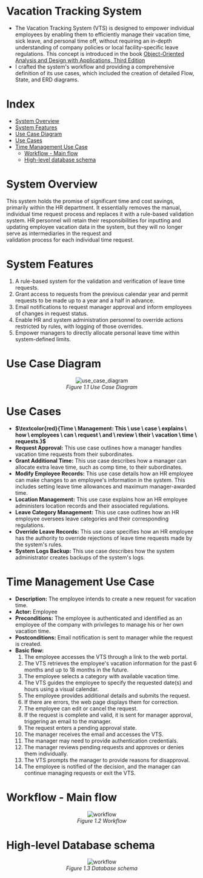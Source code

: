 # Vacation Tracking System
- The Vacation Tracking System (VTS) is designed to empower individual employees by enabling them to efficiently manage their vacation time, sick leave, and personal time off, without requiring an in-depth understanding of company policies or local facility-specific leave regulations. This concept is introduced in the book [Object-Oriented Analysis and Design with Applications, Third Edition](https://www.oreilly.com/library/view/object-oriented-analysis-and/9780201895513/)
- I crafted the system's workflow and providing a comprehensive definition of its use cases, which included the creation of detailed Flow, State, and ERD diagrams.

# Index
- [System Overview](#System-Overview)
- [System Features](#System-Features)
- [Use Case Diagram](#Use-Case-Diagram)
- [Use Cases](#Use-Cases)
- [Time Management Use Case](#Time-Management-Use-Case)
  - [Workflow - Main flow](#Workflow---Main-flow)
  - [High-level database schema](#High-level-Database-schema) 

# System Overview  
  This system holds the promise of significant time and cost savings, primarily within the HR department. It essentially removes the manual, individual time request process and replaces it with a rule-based   validation system. HR personnel will retain their responsibilities for inputting and updating employee vacation data in the system, but they will no longer serve as intermediaries in the request and       
  validation process for each individual time request.

# System Features
1. A rule-based system for the validation and verification of leave time requests.
2. Grant access to requests from the previous calendar year and permit requests to be made up to a year and a half in advance.
3. Email notifications to request manager approval and inform employees of changes in request status.
4. Enable HR and system administration personnel to override actions restricted by rules, with logging of those overrides.
5. Empower managers to directly allocate personal leave time within system-defined limits.

# Use Case Diagram
<p align="center">
 <img src="../main/images/use_case_diagram.png" alt="use_case_diagram"/>
    <br>
    <em>Figure 1.1 Use Case Diagram </em>
</p>

# Use Cases
- **$\textcolor{red}{Time \ Management: This \ use \ case \ explains \ how \ employees \ can \ request \ and \ review \ their \ vacation \ time \ requests.}$**
-	**Request Approval:** This use case outlines how a manager handles vacation time requests from their subordinates.
-	**Grant Additional Time:** This use case describes how a manager can allocate extra leave time, such as comp time, to their subordinates.
-	**Modify Employee Records:** This use case details how an HR employee can make changes to an employee's information in the system. This includes setting leave time allowances and maximum manager-awarded time.
-	**Location Management:** This use case explains how an HR employee administers location records and their associated regulations.
-	**Leave Category Management:** This use case outlines how an HR employee oversees leave categories and their corresponding regulations.
-	**Override Leave Records:** This use case specifies how an HR employee has the authority to override rejections of leave time requests made by the system's rules.
-	**System Logs Backup:** This use case describes how the system administrator creates backups of the system's logs.

# Time Management Use Case
- **Description:** The employee intends to create a new request for vacation time.
- **Actor:** Employee
- **Preconditions:** The employee is authenticated and identified as an employee of the company with privileges to manage his or her own vacation time.
- **Postconditions:** Email notification is sent to manager while the request is created. 
- **Basic flow:**
    1.	The employee accesses the VTS through a link to the web portal.
    2.	The VTS retrieves the employee's vacation information for the past 6 months and up to 18 months in the future.
    3.	The employee selects a category with available vacation time.
    4.	The VTS guides the employee to specify the requested date(s) and hours using a visual calendar.
    5.	The employee provides additional details and submits the request.
    6.	If there are errors, the web page displays them for correction.
    7.	The employee can edit or cancel the request.
    8.	If the request is complete and valid, it is sent for manager approval, triggering an email to the manager.
    9.	The request enters a pending approval state.
    10.	The manager receives the email and accesses the VTS.
    11.	The manager may need to provide authentication credentials.
    12.	The manager reviews pending requests and approves or denies them individually.
    13.	The VTS prompts the manager to provide reasons for disapproval.
    14.	The employee is notified of the decision, and the manager can continue managing requests or exit the VTS.
 
# Workflow - Main flow
<p align="center">
 <img src="../main/images/use_case_activity.png" alt="workflow"/>
    <br>
    <em>Figure 1.2 Workflow </em>
</p>

# High-level Database schema
<p align="center">
 <img src="../main/images/DB_scheme.png" alt="workflow"/>
    <br>
    <em>Figure 1.3 Database schema </em>
</p>
